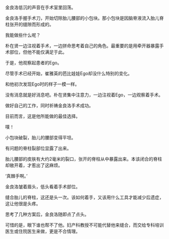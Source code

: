 金良洛低沉的声音在手术室里回荡。

金良洛手握手术刀，开始切除胎儿腰部的小包块。那小包块是因脑脊液流入胎儿脊柱张开的缝隙而形成的。

我能做些什么呢？

朴在贤一边注视着手术，一边拼命思考着自己的角色。最重要的是用牵开器暴露手术部位，但他不能仅满足于此。

于是，他观察起患者的Ego。

尽管手术已经开始，崔雅英的芭比娃娃Ego却没什么特别的变化。

和他初次发现Ego时的样子一模一样。

没有消息就是好消息吧。朴在贤集中注意力，一边注视着Ego，一边观察着手术。

做好自己的工作，同时祈祷金良洛手术成功。

目前而言，这是他所能做的最佳选择。

噗！

小包块破裂，胎儿的腰部变得平坦。

有问题的脊柱裂部位显露了出来。

胎儿腰部的皮肤有大约2毫米的裂口，张开的脊柱从中暴露出来。本该闭合的脊柱却敞开着，才惹出了这麻烦。

‘真棘手啊。’

金良洛皱着眉头，低头看着手术部位。

缝合胎儿的脊柱，这还是头一次。该如何着手，又该用什么工具才能减少后遗症，这让他很是头疼。

思考了几种方案后，金良洛随即点了点头。

可惜的是，眼下谁也帮不了他。妇产科教授不可能代替他来缝合，而交给专科培训医生或住院医生来做，更是不合情理。
